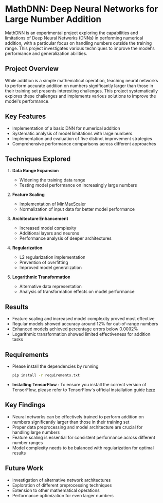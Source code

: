 # MathDNN: Deep Neural Networks for Large Number Addition

MathDNN is an experimental project exploring the capabilities and limitations of Deep Neural Networks (DNNs) in performing numerical addition, with a particular focus on handling numbers outside the training range. This project investigates various techniques to improve the model's performance and generalization abilities.

## Project Overview

While addition is a simple mathematical operation, teaching neural networks to perform accurate addition on numbers significantly larger than those in their training set presents interesting challenges. This project systematically explores these challenges and implements various solutions to improve the model's performance.

## Key Features

- Implementation of a basic DNN for numerical addition
- Systematic analysis of model limitations with large numbers
- Implementation and evaluation of five distinct improvement strategies
- Comprehensive performance comparisons across different approaches

## Techniques Explored

1. **Data Range Expansion**
   - Widening the training data range
   - Testing model performance on increasingly large numbers

2. **Feature Scaling**
   - Implementation of MinMaxScaler
   - Normalization of input data for better model performance

3. **Architecture Enhancement**
   - Increased model complexity
   - Additional layers and neurons
   - Performance analysis of deeper architectures

4. **Regularization**
   - L2 regularization implementation
   - Prevention of overfitting
   - Improved model generalization

5. **Logarithmic Transformation**
   - Alternative data representation
   - Analysis of transformation effects on model performance

## Results

- Feature scaling and increased model complexity proved most effective
- Regular models showed accuracy around 12% for out-of-range numbers
- Enhanced models achieved percentage errors below 0.0002%
- Logarithmic transformation showed limited effectiveness for addition tasks

## Requirements

- Please install the dependencies by running 
    ```bash
    pip install -r requirements.txt
    ```
- **Installing TensorFlow** : To ensure you install the correct version of TensorFlow, please refer to TensorFlow's official installation guide [here](https://www.tensorflow.org/install/pip)

## Key Findings

- Neural networks can be effectively trained to perform addition on numbers significantly larger than those in their training set
- Proper data preprocessing and model architecture are crucial for handling large numbers
- Feature scaling is essential for consistent performance across different number ranges
- Model complexity needs to be balanced with regularization for optimal results

## Future Work

- Investigation of alternative network architectures
- Exploration of different preprocessing techniques
- Extension to other mathematical operations
- Performance optimization for even larger numbers

